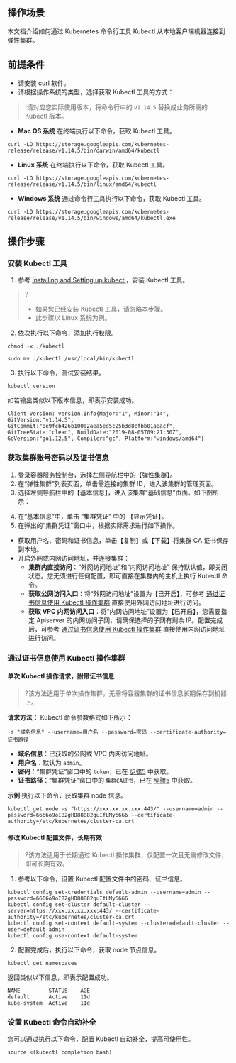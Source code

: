 ## 操作场景
本文档介绍如何通过 Kubernetes 命令行工具 Kubectl 从本地客户端机器连接到弹性集群。


## 前提条件
- 请安装 curl 软件。
- 请根据操作系统的类型，选择获取 Kubectl 工具的方式：
>!请对应您实际使用版本，将命令行中的 `v1.14.5` 替换成业务所需的 Kubectl 版本。
>
 - **Mac OS 系统**
 在终端执行以下命令，获取 Kubectl 工具。
```shell
curl -LO https://storage.googleapis.com/kubernetes-release/release/v1.14.5/bin/darwin/amd64/kubectl
```
 - **Linux 系统**
在终端执行以下命令，获取 Kubectl 工具。
```shell
curl -LO https://storage.googleapis.com/kubernetes-release/release/v1.14.5/bin/linux/amd64/kubectl
```
 - **Windows 系统**
通过命令行工具执行以下命令，获取 Kubectl 工具。
```shell
curl -LO https://storage.googleapis.com/kubernetes-release/release/v1.14.5/bin/windows/amd64/kubectl.exe
```

## 操作步骤

### 安装 Kubectl 工具

1. 参考 [Installing and Setting up kubectl](https://kubernetes.io/docs/user-guide/prereqs/)，安装 Kubectl 工具。
>?
>- 如果您已经安装 Kubectl 工具，请忽略本步骤。
>- 此步骤以 Linux 系统为例。
2. 依次执行以下命令，添加执行权限。
```shell
chmod +x ./kubectl
```
```
sudo mv ./kubectl /usr/local/bin/kubectl
```
3. 执行以下命令，测试安装结果。
```shell
kubectl version
```
如若输出类似以下版本信息，即表示安装成功。
```shell
Client Version: version.Info{Major:"1", Minor:"14", GitVersion:"v1.14.5", GitCommit:"0e9fcb426b100a2aea5ed5c25b3d8cfbb01a8acf", GitTreeState:"clean", BuildDate:"2019-08-05T09:21:30Z", GoVersion:"go1.12.5", Compiler:"gc", Platform:"windows/amd64"}
```

### 获取集群账号密码以及证书信息
1. 登录容器服务控制台，选择左侧导航栏中的【[弹性集群](https://console.cloud.tencent.com/tke2/ecluster)】。
2. 在“弹性集群”列表页面，单击需连接的集群 ID，进入该集群的管理页面。
3. 选择左侧导航栏中的【基本信息】，进入该集群“基础信息”页面。如下图所示：
 <!--![](https://main.qcloudimg.com/raw/498310beff5f0b8805cc99494ca5cce0.png)-->
4. 在“基本信息”中，单击 “集群凭证” 中的 【显示凭证】。
5. <span id="info"></span>在弹出的“集群凭证”窗口中，根据实际需求进行如下操作。
  - 获取用户名、密码和证书信息，单击【复制】或【下载】将集群 CA 证书保存到本地。
  - 开启外网或内网访问地址，并连接集群：
    - **集群内直接访问**：“外网访问地址”和“内网访问地址” 保持默认值，即关闭状态。您无须进行任何配置，即可直接在集群内的主机上执行 Kubectl 命令。
     - **获取公网访问入口**：将“外网访问地址”设置为【已开启】，可参考 [通过证书信息使用 Kubectl 操作集群](#TheCluster) 直接使用外网访问地址进行访问。
    - **获取 VPC 内网访问入口**：将“内网访问地址”设置为【已开启】，您需要指定 Apiserver 的内网访问子网，请确保选择的子网有剩余 IP。配置完成后，可参考 [通过证书信息使用 Kubectl 操作集群](#TheCluster) 直接使用内网访问地址进行访问。



### 通过证书信息使用 Kubectl 操作集群

#### 单次 Kubectl 操作请求，附带证书信息
>?该方法适用于单次操作集群，无需将容器集群的证书信息长期保存到机器上。
>
**请求方法：**
Kubectl 命令参数格式如下所示：
```
-s "域名信息" --username=用户名 --password=密码 --certificate-authority=证书路径
```
 - **域名信息**：已获取的公网或 VPC 内网访问地址。
 - **用户名**：默认为 `admin`。
 - **密码**：“集群凭证”窗口中的 `token`，已在 [步骤5](#info) 中获取。
 - **证书路径**：“集群凭证”窗口中的 `集群CA证书`，已在 [步骤5](#info) 中获取。
 
**示例**
执行以下命令，获取集群 node 信息。
```shell
kubectl get node -s "https://xxx.xx.xx.xxx:443/" --username=admin --password=6666o9oIB2gHD88882quIfLMy6666 --certificate-authority=/etc/kubernetes/cluster-ca.crt
```

#### 修改 Kubectl 配置文件，长期有效
>?该方法适用于长期通过 Kubectl 操作集群，仅配置一次且无需修改文件，即可长期有效。
>
1. 参考以下命令，设置 Kubectl 配置文件中的密码、证书信息。
```shell
kubectl config set-credentials default-admin --username=admin --password=6666o9oIB2gHD88882quIfLMy6666
kubectl config set-cluster default-cluster --server=https://xxx.xx.xx.xxx:443/ --certificate-authority=/etc/kubernetes/cluster-ca.crt
kubectl config set-context default-system --cluster=default-cluster --user=default-admin
kubectl config use-context default-system
```
2. 配置完成后，执行以下命令，获取 node 节点信息。
```shell
kubectl get namespaces
```
返回类似以下信息，即表示配置成功。
```
NAME         STATUS    AGE
default      Active    11d
kube-system  Active    11d
```

<span id="setKubectlAutomaticComplete"></span>
### 设置 Kubectl 命令自动补全
您可以通过执行以下命令，配置 Kubectl 自动补全，提高可使用性。
```shell
source <(kubectl completion bash)
```

